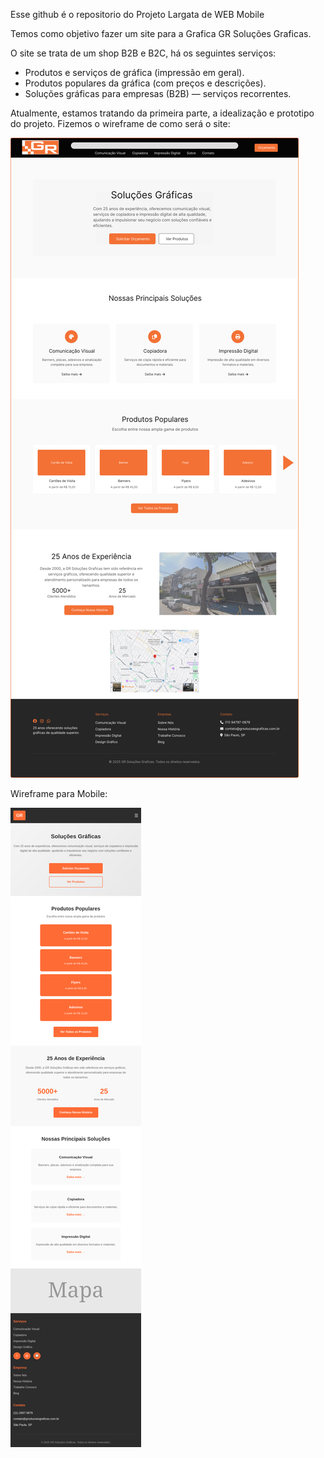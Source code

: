 Esse github é o repositorio do Projeto Largata de WEB Mobile

Temos como objetivo fazer um site para a Grafica GR Soluções Graficas. 

O site se trata de um shop B2B e B2C, há os seguintes serviços:

* Produtos e serviços de gráfica (impressão em geral).
* Produtos populares da gráfica (com preços e descrições).
* Soluções gráficas para empresas (B2B) — serviços recorrentes.

Atualmente, estamos tratando da primeira parte, a idealização e prototipo do projeto. Fizemos o wireframe de como será o site: 

<img src="./Frame.png" />

Wireframe para Mobile: 

<img src="./Screenshot 2025-08-27 at 23-54-13 GR Soluções Gráficas.png" />
